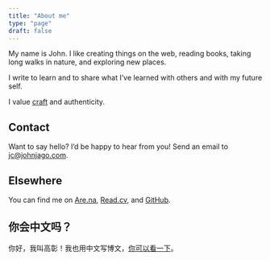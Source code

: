 ```yaml
---
title: "About me"
type: "page"
draft: false
---
```


My name is John. I like creating things on the web, reading books, taking long walks in nature, and exploring new places.

I write to learn and to share what I’ve learned with others and with my future self.

I value [craft](https://www.craftcouncil.org/magazine/article/craft-seriously-what-does-word-mean) and authenticity.

## Contact

Want to say hello? I’d be happy to hear from you! Send an email to jc@johnjago.com.

## Elsewhere

You can find me on [Are.na](https://www.are.na/john-jago), [Read.cv](https://read.cv/jago), and [GitHub](https://github.com/johnjago).

## 你会中文吗？

你好，我叫高彰！我也用中文写博文，[你可以看一下](https://gaozhang.co)。
